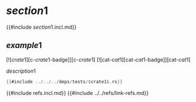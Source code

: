 # $section1$

{{#include $section1$.incl.md}}

## $example1$

[![$crate1$][c-$crate1$-badge]][c-$crate1$]  [![cat-$cat1$][cat-$cat1$-badge]][cat-$cat1$]

$description1$

```rust
{{#include ../../../deps/tests/$crate1$.rs}}
```

{{#include refs.incl.md}}
{{#include ../../refs/link-refs.md}}

<div class="hidden">
</div>
